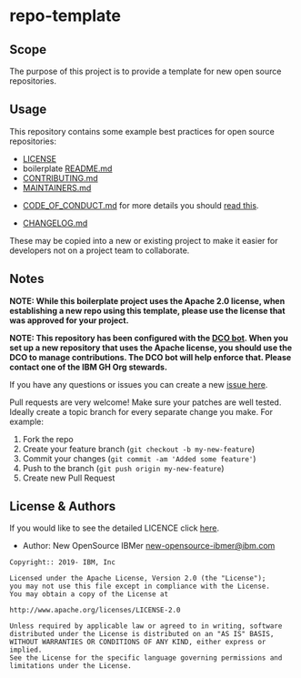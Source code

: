 <!-- This should be the location of the title of the repository, normally the short name -->
# repo-template

<!-- Build Status, is a great thing to have at the top of your repository, it shows that you take your CI/CD as first class citizens -->
<!-- [![Build Status](https://travis-ci.org/jjasghar/ibm-cloud-cli.svg?branch=master)](https://travis-ci.org/jjasghar/ibm-cloud-cli) -->

<!-- Not always needed, but a scope helps the user understand in a short sentance like below, why this repo exists -->
## Scope

The purpose of this project is to provide a template for new open source repositories.

<!-- A more detailed Usage or detailed explaination of the repository here -->
## Usage

This repository contains some example best practices for open source repositories:

- [LICENSE](LICENSE)
- boilerplate [README.md](README.md)
- [CONTRIBUTING.md](CONTRIBUTING.md)
- [MAINTAINERS.md](MAINTAINERS.md)
<!-- The Code of Conduct is vital to help enforce a inclusive and positive project -->
- [CODE_OF_CONDUCT.md](CODE_OF_CONDUCT.md) for more details you should [read this][coc].
<!-- A Changelog allows you to track major changes and things that happen, https://github.com/github-changelog-generator/github-changelog-generator can help automate the process -->
- [CHANGELOG.md](CHANGELOG.md)

These may be copied into a new or existing project to make it easier for developers not on a project team to collaborate.

<!-- A notes section is useful for anything that isn't covered in the Usage or Scope. Like what we have below. -->
## Notes

**NOTE: While this boilerplate project uses the Apache 2.0 license, when
establishing a new repo using this template, please use the
license that was approved for your project.**

**NOTE: This repository has been configured with the [DCO bot](https://github.com/probot/dco).
When you set up a new repository that uses the Apache license, you should
use the DCO to manage contributions. The DCO bot will help enforce that.
Please contact one of the IBM GH Org stewards.**

<!-- Questions can be useful but optional, this gives you a place to say, "This is how to contact this project maintainers or create PRs -->
If you have any questions or issues you can create a new [issue here][issues].

Pull requests are very welcome! Make sure your patches are well tested.
Ideally create a topic branch for every separate change you make. For
example:

1. Fork the repo
2. Create your feature branch (`git checkout -b my-new-feature`)
3. Commit your changes (`git commit -am 'Added some feature'`)
4. Push to the branch (`git push origin my-new-feature`)
5. Create new Pull Request

<!-- License and Authors is optional here, but gives you the ability to highlight who is involed in the project -->
## License & Authors

If you would like to see the detailed LICENCE click [here](./LICENCE).

- Author: New OpenSource IBMer <new-opensource-ibmer@ibm.com>

```text
Copyright:: 2019- IBM, Inc

Licensed under the Apache License, Version 2.0 (the "License");
you may not use this file except in compliance with the License.
You may obtain a copy of the License at

http://www.apache.org/licenses/LICENSE-2.0

Unless required by applicable law or agreed to in writing, software
distributed under the License is distributed on an "AS IS" BASIS,
WITHOUT WARRANTIES OR CONDITIONS OF ANY KIND, either express or implied.
See the License for the specific language governing permissions and
limitations under the License.
```


[coc]: https://help.github.com/en/github/building-a-strong-community/adding-a-code-of-conduct-to-your-project
[issues]: https://github.com/IBM/repo-template/issues/new
